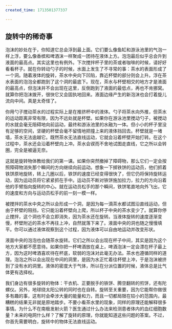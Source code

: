 ```yaml
---
created_time: 1713501377337

---
```

   

## 旋转中的稀奇事

泡沫的妙处在于，你知道它总会浮到最上面。它们要么像鱼缸和游泳池里的气泡一样上浮，要么像香槟和啤酒沫一样聚成一团待在液体上方。泡泡最后似乎总会升到液面的最高点。其实这里也有例外。下次搅拌杯子里的茶或者咖啡的时候，请好好看看杯子。就在你转动勺子的时候，水面上发生了不寻常的事：茶水的表面形成了一个洞。随着液体的旋转，茶水中央向下凹陷，靠近杯壁的部分则会上升。浮在茶水表面的泡泡全都跑到了这个洞的最底下。现在，茶水与杯壁相交的地方才是液面的最高点，但泡沫并不会出现在这里，反倒跑到了液面的最低点，再也不肯挪窝。就算你把泡沫拨开，很快它又会固执地回来。液面边缘产生的新泡沫也会打着旋儿流向中间。真是太奇怪了。

你用勺子搅动茶水的过程实际上是在推挤杯中的液体。勺子将茶水向外推，但茶水的运动距离非常有限，因为不远处就是杯壁。如果你在游泳池里搅动勺子，被搅动的水就会毫无阻碍地向前运动，最终和游泳池里的水融为一体。但小小的杯子里没有足够的空间，坚硬的杯壁会毫不留情地把撞上来的液体挡回去。杯壁就是一堵墙，茶水无法逾越它。既然茶水无法直线运动，它就会沿着杯壁开始打转。在这个过程中，茶水还会沿着杯壁向上冲。茶水会锲而不舍地试图走直线，它之所以会转圈，完全是被逼无奈。

这就是旋转物体教给我们的第一课。如果你突然撤掉了障碍物，那么它们一定会按照障碍物消失那个瞬间的方向继续向前运动。想象一下掷铁饼的运动员，他们抓着铁饼原地旋转，转上几圈以后，铁饼的速度已经变得很快了，但它仍将保持旋转运动，因为运动员将它紧紧抓在手中。运动员不断对铁饼施加拉力，拉力的方向沿着他的手臂指向旋转的中心。就在运动员松手的那个瞬间，铁饼笔直地向外飞出，它的速度和方向与运动员松手的前一刻一模一样。

被搅拌的茶水中央之所以会形成一个洞，是因为每一滴茶水都试图沿直线运动，但由于杯壁的阻挡，它只能沿着杯壁向上爬，所以杯子中央的茶水变少了。就算你停止搅拌，这个洞也不会立即消失，因为茶水还在旋转。当液体旋转的速度逐渐变慢，杯壁附近的茶水不再往上冲，自然就落下来了。液面中央的洞也随之慢慢填平。你可以通过液体观察到这个过程，因为液体可以自由地运动并改变形状。

液面中央的泡泡也会随茶水旋转。它们之所以会出现在杯子中间，其实是因为这个地方大家都不愿意待。如果你把一杯啤酒放在桌上，啤酒泡沫一定会漂在杯子最上方，因为这时啤酒喜欢待在杯底，软弱的泡沫对此毫无办法。茶水也遵循同样的道理。泡泡之所以会出现在中间的洞里，是因为水正忙着往杯壁上冲，于是泡沫被挤到了没有水的洞里。液体的密度大于气体，所以在分派位置的时候，液体总是比气体更有选择权。

我们身边有很多旋转的物体：干衣机、正要脱手的铁饼、腾空翻转的煎饼，还有陀螺仪。另外，地球绕太阳公转的同时也在自转。旋转至关重要，因为它能帮你做很多有趣的事，这有时会牵涉大量的能量和力，而且一切都局限在较小的范围内，最糟糕的结果无非就是原地踏步。不要小看茶水里的现象，同样的原理还能解释很多事情。为什么不在南极发射火箭？医生通过什么办法来检测患者体内的血红细胞数量？未来的电网什么样？了解了旋转的原理，你就能知道这些问题的答案。不过，你首先需要明白，旋转中的物体无法直线运动。